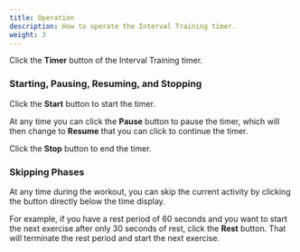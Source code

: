```yaml
---
title: Operation
description: How to operate the Interval Training timer.
weight: 3
---
```


Click the **Timer** button of the Interval Training timer.

### **Starting, Pausing, Resuming, and Stopping**

Click the **Start** button to start the timer.

At any time you can click the **Pause** button to pause the timer, which will
then change to **Resume** that you can click to continue the timer.

Click the **Stop** button to end the timer.

### **Skipping Phases**

At any time during the workout, you can skip the current activity by clicking
the button directly below the time display.

For example, if you have a rest period of 60 seconds and you want to start the
next exercise after only 30 seconds of rest, click the **Rest** button. That will
terminate the rest period and start the next exercise.
